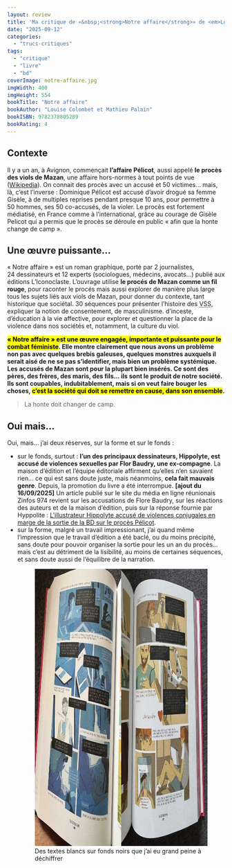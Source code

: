 ```yaml
---
layout: review
title: 'Ma critique de «&nbsp;<strong>Notre affaire</strong>» de <em>Louise Colombet et Mathieu Palain</em>'
date: "2025-09-12"
categories: 
  - "trucs-critiques"
tags: 
  - "critique"
  - "livre"
  - "bd"
coverImage: notre-affaire.jpg
imgWidth: 400
imgHeight: 554
bookTitle: "Notre affaire"
bookAuthor: "Louise Colombet et Mathieu Palain"
bookISBN: 9782378805289                   
bookRating: 4
---
```


<h2>Contexte</h2>

<p>Il y a un an, à Avignon, commençait <strong>l’affaire Pélicot</strong>, aussi appelé <strong>le procès des viols de Mazan</strong>, une affaire hors-normes à tout points de vue (<a href="https://fr.wikipedia.org/wiki/Affaire_des_viols_de_Mazan">Wikipedia</a>). On connait des procès avec un accusé et 50&nbsp;victimes… mais, là, c’est l’inverse&nbsp;: Dominique Pélicot est accusé d’avoir drogué sa femme Gisèle, à de multiples reprises pendant presque 10&nbsp;ans, pour permettre à 50&nbsp;hommes, ses 50&nbsp;co-accusés, de la violer. Le procès est fortement médiatisé, en France comme à l’international, grâce au courage de Gisèle Pelicot qui a permis que le procès se déroule en public «&nbsp;afin que la honte change de camp&nbsp;».</p>

<h2>Une œuvre puissante…</h2>

<p>«&nbsp;Notre affaire&nbsp;» est un roman graphique, porté par 2&nbsp;journalistes, 24&nbsp;dessinateurs et 12&nbsp;experts (sociologues, médecins, avocats…) publié aux éditions L’Iconoclaste. L’ouvrage utilise <strong>le procés de Mazan comme un fil rouge</strong>, pour raconter le procés mais aussi explorer de manière plus large tous les sujets liés aux viols de Mazan, pour donner du contexte, tant historique que sociétal. 30&nbsp;séquences pour présenter l’histoire des <abbr title="Violence Sexuelles et Sexistes">VSS</abbr>, expliquer la notion de consentement, de masculinisme. d’inceste, d’éducation à la vie affective, pour explorer et questionner la place de la violence dans nos sociétés et, notamment, la culture du viol.</p>

<p><strong><mark>«&nbsp;Notre affaire&nbsp;» est une œuvre engagée, importante et puissante pour le combat féministe</mark>. Elle montre clairement que nous avons un problème non pas avec quelques brebis galeuses, quelques monstres auxquels il serait aisé de ne se pas s’identifier, mais bien un problème systémique. Les accusés de Mazan sont pour la plupart bien insérés. Ce sont des pères, des frères, des maris, des fils… ils sont le produit de notre société. Ils sont coupables, indubitablement, mais si on veut faire bouger les choses, <mark>c’est la société qui doit se remettre en cause, dans son ensemble</mark>.</strong></p>

<blockquote class="citation">
  <p>La honte doit changer de camp.</p>
</blockquote>

<h2>Oui mais…</h2>

<p>Oui, mais… j’ai deux réserves, sur la forme et sur le fonds&nbsp;:</p>

<ul>
  <li>sur le fonds, surtout&nbsp;: <strong>l’un des principaux dessinateurs, Hippolyte, est accusé de violences sexuelles par Flor Baudry, une ex-compagne</strong>. La maison d’édition et l’équipe éditoriale affirment qu’elles n’en savaient rien… ce qui est sans doute juste, mais néanmoins, <strong>cela fait mauvais genre</strong>. Depuis, la promotion du livre a été interrompue. <strong>[ajout du 16/09/2025]</strong> Un article publié sur le site du média en ligne réunionais Zinfos 974 revient sur les accusations de Flore Baudry, sur les réactions des auteurs et de la maison d’édition, puis sur la réponse fournie par Hyppolite&nbsp;: <a href="https://www.zinfos974.com/lillustrateur-hippolyte-accuse-de-violences-conjugales-en-marge-de-la-sortie-de-la-bd-sur-le-proces-pelicot/">L'illustrateur Hippolyte accusé de violences conjugales en marge de la sortie de la <abbr>BD</abbr> sur le procès Pélicot</a>.</li>
  <li>
    sur la forme, malgré un travail impressionant, j’ai quand même l’impression que le travail d’édition a été baclé, ou du moins précipité, sans doute pour pouvoir organiser la sortie pour les un an du procès… mais c’est au détriment de la lisibilité, au moins de certaines séquences, et sans doute aussi de l’équilibre de la narration.
    <figure>
      <img src="/images/2025/09/notre-affaire-pages.jpg" width="960" height="640" alt="Deux pages de la BD qui comportent des textes blancs (et fins) affichés sur fonds noir">
      <figcaption>Des textes blancs sur fonds noirs que j’ai eu grand peine à déchiffrer</figcaption>
    </figure>
  </li>
</ul>
